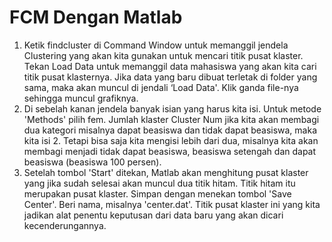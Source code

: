 # FCM Dengan Matlab
1. Ketik findcluster di Command Window untuk memanggil jendela Clustering yang akan kita gunakan untuk mencari titik pusat klaster. Tekan Load Data untuk memanggil data mahasiswa yang akan kita cari titik pusat klasternya. Jika data yang baru dibuat terletak di folder yang sama, maka akan muncul di jendali ‘Load Data'. Klik ganda file-nya sehingga muncul grafiknya.
2. Di sebelah kanan jendela banyak isian yang harus kita isi. Untuk metode 'Methods' pilih fem. Jumlah klaster Cluster Num jika kita akan membagi dua kategori misalnya dapat beasiswa dan tidak dapat beasiswa, maka kita isi 2. Tetapi bisa saja kita mengisi lebih dari dua, misalnya kita akan membagi menjadi tidak dapat beasiswa, beasiswa setengah dan dapat beasiswa (beasiswa 100 persen).
3. Setelah tombol 'Start' ditekan, Matlab akan menghitung pusat klaster yang jika sudah selesai akan muncul dua titik hitam. Titik hitam itu merupakan pusat klaster. Simpan dengan menekan tombol 'Save Center'. Beri nama, misalnya 'center.dat'. Titik pusat klaster ini yang kita jadikan alat penentu keputusan dari data baru yang akan dicari kecenderungannya.